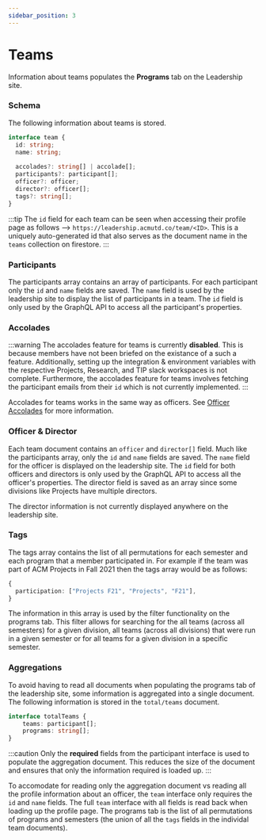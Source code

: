 ```yaml
---
sidebar_position: 3
---
```


# Teams

Information about teams populates the **Programs** tab on the Leadership site. 

### Schema

The following information about teams is stored.

```ts
interface team {
  id: string;
  name: string;
  
  accolades?: string[] | accolade[];
  participants?: participant[];
  officer?: officer;
  director?: officer[];
  tags?: string[];
}
```

:::tip
The `id` field for each team can be seen when accessing their profile page as follows --> `https://leadership.acmutd.co/team/<ID>`. This is a uniquely auto-generated id that also serves as the document name in the `teams` collection on firestore.
:::

### Participants

The participants array contains an array of participants. For each participant only the `id` and `name` fields are saved. The `name` field is used by the leadership site to display the list of participants in a team. The `id` field is only used by the GraphQL API to access all the participant's properties.

### Accolades

:::warning
The accolades feature for teams is currently **disabled**. This is because members have not been briefed on the existance of a such a feature. Additionally, setting up the integration & environment variables with the respective Projects, Research, and TIP slack workspaces is not complete. Furthermore, the accolades feature for teams involves fetching the participant emails from their `id` which is not currently implemented.
:::

Accolades for teams works in the same way as officers. See [Officer Accolades](./officer) for more information.

### Officer & Director

Each team document contains an `officer` and `director[]` field. Much like the participants array, only the `id` and `name` fields are saved. The `name` field for the officer is displayed on the leadership site. The `id` field for both officers and directors is only used by the GraphQL API to access all the officer's properties. The director field is saved as an array since some divisions like Projects have multiple directors. 

The director information is not currently displayed anywhere on the leadership site.

### Tags

The tags array contains the list of all permutations for each semester and each program that a member participated in. For example if the team was part of ACM Projects in Fall 2021 then the tags array would be as follows:

```ts
{
  participation: ["Projects F21", "Projects", "F21"],
}
```

The information in this array is used by the filter functionality on the programs tab. This filter allows for searching for the all teams (across all semesters) for a given division, all teams (across all divisions) that were run in a given semester or for all teams for a given division in a specific semester.

### Aggregations

To avoid having to read all documents when populating the programs tab of the leadership site, some information is aggregated into a single document. The following information is stored in the `total/teams` document. 

```ts
interface totalTeams {
    teams: participant[];
    programs: string[];
}
```

:::caution
Only the **required** fields from the participant interface is used to populate the aggregation document. This reduces the size of the document and ensures that only the information required is loaded up.
:::

To accomodate for reading only the aggregation document vs reading all the profile information about an officer, the `team` interface only requires the `id` and `name` fields. The full `team` interface with all fields is read back when loading up the profile page. The programs tab is the list of all permutations of programs and semesters (the union of all the `tags` fields in the individal team documents). 